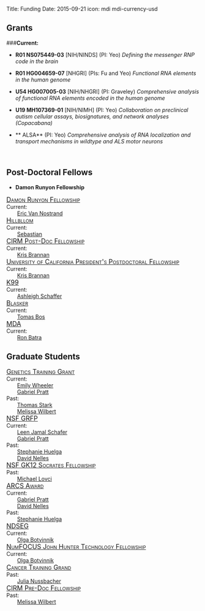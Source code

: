 Title: Funding
Date: 2015-09-21
icon: mdi mdi-currency-usd

<style>
.fellowship-title{
  font-variant: small-caps;
  font-size: larger;
}
.fellowship-people{
  padding-left: 2em;
}
</style>

## Grants

###**Current:**
  * **R01 NS075449-03** [NIH/NINDS]  (PI: Yeo)
  	*Defining the messenger RNP code in the brain* 
  	 
  * **R01 HG004659-07** [NHGRI]   (PIs: Fu and Yeo)
  	*Functional RNA elements in the human genome*
  	
  * **U54 HG007005-03** [NIH/NHGRI]   (PI: Graveley)
  	*Comprehensive analysis of functional RNA elements encoded in the human genome*     	
  	
  * **U19 MH107369-01** [NIH/NIMH]  (PI: Yeo)
  	*Collaboration on preclinical autism cellular assays, biosignatures, and network analyses (Copacabana)*  

  * ** ALSA** (PI: Yeo) 
        *Comprehensive analysis of RNA localization and transport mechanisms in wildtype and ALS motor neurons*

</a><br>
## Post-Doctoral Fellows

* **Damon Runyon Fellowship**
 <div class="row">
<div class="3u">
  <div class="fellowship-title">
    <a href="https://www.damonrunyon.org">Damon Runyon Fellowship</a><br>
  </div>
  Current:
  <div class="fellowship-people">
    <a href="/people/eric_van_nostrand">Eric Van Nostrand</a><br>
</div>
</div>
<div class="3u">
  <div class="fellowship-title">
    <a href="http://">Hillbllom</a>
  </div>
Current:
  <div class="fellowship-people">
    <a href="/people/sebastian_markmiller">Sebastian</a><br>
 </div>
</div>
<div class="3u">
  <div class="fellowship-title">
    <a href="https://www.cirm.ca.gov/our-funding/research-rfas/training-grant-i-1">CIRM Post-Doc Fellowship</a>
  </div>
Current:
  <div class="fellowship-people">
    <a href="/people/kris_brannan">Kris Brannan</a><br>
 </div>
</div>
<div class="3u">
  <div class="fellowship-title">
    <a href="http://ppfp.ucop.edu/info/">University of California President's Postdoctoral Fellowship</a>
  </div>
Current:
  <div class="fellowship-people">
    <a href="/people/kris_brannan">Kris Brannan</a><br>
 </div>
</div>
<div class="row">
<div class="3u">
  <div class="fellowship-title">
    <a href="https://www.nhlbi.nih.gov/research/training/programs/postdoc/pathway-parent-k99-r00/">K99</a>
  </div>
Current:
<div class="fellowship-people">
    <a href="/people/ashleigh_schaffer">Ashleigh Schaffer</a><br>
</div>
</div>
<div class="3u">
  <div class="fellowship-title">
    <a href="https://"> Blasker</a>
  </div>
Current:
  <div class="fellowship-people">
    <a href="/people/tomas_bos">Tomas Bos</a><br>
 </div>
</div>
<div class="3u">
  <div class="fellowship-title">
    <a href="https://www.mda.org/research/guidelines.html">MDA</a>
  </div>
Current:
  <div class="fellowship-people">
    <a href="/people/ron_batra">Ron Batra</a><br>
 </div>
</div>
<div class="3u">
  <div class="fellowship-title">
    <a href=""></a>
  </div>
 </div>
</div>


## Graduate Students

<!-- The divs make a table of the fellowships, with 4 fellowships per row -->

<div class="row">
<div class="3u">
  <div class="fellowship-title">
    <a href="http://genetics.ucsd.edu/">Genetics Training Grant</a><br>
  </div>
  Current:
  <div class="fellowship-people">
    <a href="/people/emily_wheeler">Emily Wheeler</a><br>
    <a href="/people/gabriel_pratt">Gabriel Pratt</a><br>
  </div>
  Past:
  <div class="fellowship-people">
  <a href="/people/thomas_stark">Thomas Stark</a><br>
  <a href="/people/melissa_wilbert">Melissa Wilbert</a><br>
  </div>
</div>
<div class="3u">
  <div class="fellowship-title">
    <a href="https://www.fastlane.nsf.gov/grfp/Login.do">NSF GRFP</a>
  </div>
Current:
  <div class="fellowship-people">
    <a href="/people/leen_jamal_schafer">Leen Jamal Schafer</a><br>
    <a href="/people/gabriel_pratt">Gabriel Pratt</a><br>
  </div>
Past:
  <div class="fellowship-people">
    <a href="/people/stephanie_huelga">Stephanie Huelga</a><br>
    <a href="/people/david_nelles">David Nelles</a><br>
  </div>
</div>
<div class="3u">
  <div class="fellowship-title">
    <a href="http://sciencebridge.ucsd.edu/programs/socrates/">NSF GK12 Socrates Fellowship</a>
  </div>
Past:
  <div class="fellowship-people">
    <a href="/people/mike_lovci">Michael Lovci</a><br>
  </div>
</div>
<div class="3u">
  <div class="fellowship-title">
  <a href="https://www.arcsfoundation.org/">ARCS Award</a>
  </div>
Current:
  <div class="fellowship-people">
    <a href="/people/gabriel_pratt">Gabriel Pratt</a><br>
    <a href="/people/david_nelles">David Nelles</a><br>
  </div>
Past:
  <div class="fellowship-people">
    <a href="/people/stephanie_huelga">Stephanie Huelga</a><br>
  </div>
</div>
</div>
<div class="row">
<div class="3u">
  <div class="fellowship-title">
    <a href="https://ndseg.asee.org/">NDSEG</a>
  </div>
Current:
<div class="fellowship-people">
    <a href="/people/olga_botvinnik">Olga Botvinnik</a><br>
</div>
</div>
<div class="3u">
  <div class="fellowship-title">
  <a href="http://www.numfocus.org/john-hunter-technology-fellowship.html">NumFOCUS John Hunter Technology Fellowship</a>
  </div>
Current:
  <div class="fellowship-people">
    <a href="/people/olga_botvinnik">Olga Botvinnik</a><br>
</div>
</div>
<div class="3u">
  <div class="fellowship-title">
  <a href="http://cancertraining.ucsd.edu/">Cancer Training Grand</a>
  </div>
Past:
  <div class="fellowship-people">
    <a href="/people/julia_nussbacher">Julia Nussbacher</a><br>
</div>
</div>
<div class="3u">
  <div class="fellowship-title">
  <a href="https://www.cirm.ca.gov/our-funding/research-rfas/training-grant-i-1">CIRM Pre-Doc Fellowship</a>
  </div>
Past:
  <div class="fellowship-people">
    <a href="/people/melissa_wilbert">Melissa Wilbert</a><br>
  </div>
</div>

